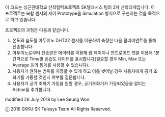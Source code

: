 이 코드는 성균관대학교 산학협력프로젝트 SK텔레시스 팀의 2차 산학과제입니다.
이 프로젝트는 복합 센서의 제어 Prototype을 Simulation 형식으로 구현하는 것을 목적으로 하고 있습니다.

프로젝트의 과정은 다음과 같습니다.

1. 온도와 습도를 아두이노 DHT22 센서를 이용하여 측정한 다음 클라이언트를 통해 전송합니다.
2. 아두이노로부터 전송받은 데이터를 이용해 웹 페이지나 안드로이드 앱을 이용해 1분 간격으로 Time별 온습도 데이터를 표시합니다(필요할 경우 Min, Max 또는 Average 등의 통계를 사용할 수 있습니다).
3. 사용자가 원하는 범위를 지정할 수 있게 하고 이를 벗어날 경우 사용자에게 공기 조화기를 가동할 것인지 여부를 질문합니다.
4. 사용자가 공기 조화기 가동을 원할 경우, 공기조화기가 가동되었음을 알리는 Action을 추가합니다.

modified 26 July 2018
by Lee Seung Won

ⓒ 2018 SKKU SK Telesys Team All Rights Reserved.
